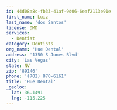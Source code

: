 ```yaml
---
id: 44d08a8c-fb33-41af-9d06-6eaf2113e91e
first_name: Luiz
last_name: 'dos Santos'
license: DMD
services:
  - Dentist
category: Dentists
org_name: 'Hue Dental'
address: '1350 S Jones Blvd'
city: 'Las Vegas'
state: NV
zip: '89146'
phone: '(702) 870-6161'
title: 'Hue Dental'
_geoloc:
  lat: 36.1491
  lng: -115.225
---
```

